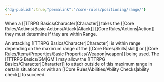 ```yaml
---
{"dg-publish":true,"permalink":"/core-rules/positioning/range/"}
---
```


When a [[TTRPG Basics/Character\|Character]] takes the [[Core Rules/Actions/Basic Actions/Attack\|Attack]] [[Core Rules/Actions\|Action]] they must determine if they are within Range.

An attacking [[TTRPG Basics/Character\|Character]] is within range depending on the maximum range of the [[Core Rules/Skills\|skill]] or [[Core Rules/Items/Properties/Basic Properties/Weapon\|weapon]] being used. The [[TTRPG Basics/GM\|GM]] may allow the [[TTRPG Basics/Character\|Character]] to attack outside of this maximum range in certain situations or with an [[Core Rules/Abilities/Ability Checks\|ability check]] to succeed.